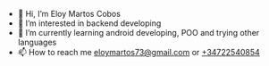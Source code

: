 - 👋 Hi, I’m Eloy Martos Cobos
- 👀 I’m interested in backend developing
- 🌱 I’m currently learning android developing, POO and trying other languages
- 📫 How to reach me <a href="mailto:eloymartos73@gmail.com">eloymartos73@gmail.com</a> or <a href="tel:+34722540854">+34722540854</a>

<!---
mingo96/mingo96 is a ✨ special ✨ repository because its `README.md` (this file) appears on your GitHub profile.
You can click the Preview link to take a look at your changes.
--->
